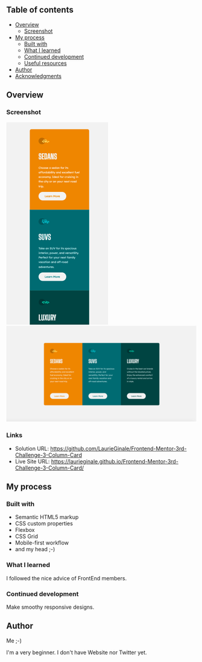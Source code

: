
## Table of contents

- [Overview](#overview)
  - [Screenshot](#screenshot)
- [My process](#my-process)
  - [Built with](#built-with)
  - [What I learned](#what-i-learned)
  - [Continued development](#continued-development)
  - [Useful resources](#useful-resources)
- [Author](#author)
- [Acknowledgments](#acknowledgments)



## Overview

### Screenshot

![](./images/screenshot-mobile.png)
![](./images/screenshot-desktop.png)

### Links

- Solution URL: https://github.com/LaurieGinale/Frontend-Mentor-3rd-Challenge-3-Column-Card
- Live Site URL:  https://laurieginale.github.io/Frontend-Mentor-3rd-Challenge-3-Column-Card/

## My process

### Built with

- Semantic HTML5 markup
- CSS custom properties
- Flexbox
- CSS Grid
- Mobile-first workflow
- and my head ;-) 

### What I learned

I followed the nice advice of FrontEnd members.

### Continued development

Make smoothy responsive designs. 


## Author

Me ;-)

I'm a very beginner. I don't have Website nor Twitter yet. 
